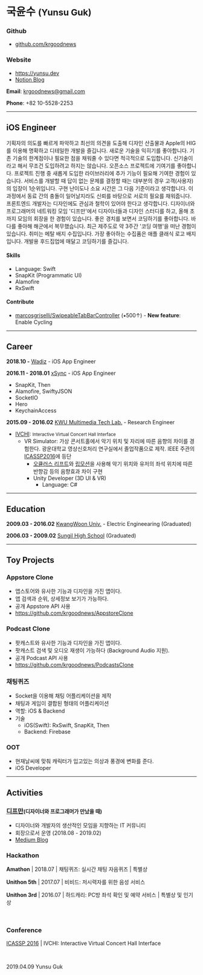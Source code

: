 # 국윤수 <small>(Yunsu Guk)</small>

### Github

- [github.com/krgoodnews](https://github.com/krgoodnews)

### Website

- https://yunsu.dev
- [Notion Blog](https://www.notion.so/goodnews/blog-yunsu-dev-6974b900ce66414d92911d43729b079b)

**Email**: krgoodnews@gmail.com

**Phone**: +82 10-5528-2253

---

## iOS Engineer

기획자의 의도를 빠르게 파악하고 최선의 의견을 도출해 디자인 산출물과 Apple의 HIG를 이용해 명확하고 디테일한 개발을 즐깁니다.
새로운 기술을 익히기를 좋아합니다. 기존 기술의 한계점이나 필요한 점을 채워줄 수 있다면 적극적으로 도입합니다. 신기술이라고 해서 무조건 도입하려고 하지는 않습니다.
오픈소스 프로젝트에 기여기를 좋아합니다. 프로젝트 진행 중 새롭게 도입한 라이브러리에 추가 기능이 필요해 기여한 경험이 있습니다.
서비스를 개발할 때 답이 없는 문제를 결정할 때는 대부분의 경우 고객(사용자)의 입장이 1순위입니다. 구현 난이도나 소요 시간은 그 다음 기준이라고 생각합니다. 이 과정에서 동료 간의 충돌이 일어날지라도 신뢰를 바탕으로 서로의 필요를 채워줍니다.
프론트엔드 개발자는 디자인에도 관심과 철학이 있어야 한다고 생각합니다. 디자이너와 프로그래머의 네트워킹 모임 '디프만'에서 디자이너들과 디자인 스터디를 하고, 올해 초까지 모임의 회장을 한 경험이 있습니다.
좋은 경치를 보면서 코딩하기를 좋아합니다. 바다를 좋아해 해군에서 복무했습니다. 최근 제주도로 약 3주간 '코딩 여행'을 떠난 경험이 있습니다.
취미는 메탈 배지 수집입니다. 가장 좋아하는 수집품은 애플 클래식 로고 배지입니다. 개발용 후드집업에 매달고 코딩하기를 즐깁니다.

#### Skills
- Language: Swift
- SnapKit (Programmatic UI)
- Alamofire
- RxSwift

#### Contribute

- [marcosgriselli/SwipeableTabBarController](https://github.com/marcosgriselli/SwipeableTabBarController) (⭑500↑) - **New feature**: Enable Cycling

---

## Career

**2018.10 -** [Wadiz](https://www.wadiz.kr/) - iOS App Engineer

**2016.11 - 2018.01** [xSync](https://www.xsync.co/) - iOS App Engineer

- SnapKit, Then
- Alamofire, SwiftyJSON
- SocketIO
- Hero
- KeychainAccess


**2015.09 - 2016.02** [KWU Multimedia Tech Lab.](http://imsp.kw.ac.kr/) - Research Engineer
- [IVCHI](http://imsp.kw.ac.kr/): <small> Interactive Virtual Concert Hall Interface </small>
  - VR Simulator: 가상 콘서트홀에서 악기 위치 및 자리에 따른 음향의 차이를 경험한다. 광운대학교 영상신호처리 연구실에서 졸업작품으로 제작. IEEE 주관의 [ICASSP2016](https://www2.securecms.com/ICASSP2016/ST-3.asp)에 등단
    - [오큘러스 리프트](https://www.oculus.com/rift/)와 [립모션](https://www.leapmotion.com/)을 사용해 악기 위치와 유저의 좌석 위치에 따른 반향감 등의 음향효과 차이 구현
    - Unity Developer (3D UI & VR)
      - Language: C#

---

## Education

**2009.03 - 2016.02** [KwangWoon Univ.](https://www.kw.ac.kr) - Electric Engineearing (Graduated)

**2006.03 - 2009.02** [Sungil High School](http://www.sungil.hs.kr/) (Graduated)

---

## Toy Projects

### Appstore Clone
- 앱스토어와 유사한 기능과 디자인을 가진 앱이다.
- 앱 검색과 순위, 상세정보 보기가 가능하다.
- 공개 Appstore API 사용
- https://github.com/krgoodnews/AppstoreClone

### Podcast Clone
- 팟캐스트와 유사한 기능과 디자인을 가진 앱이다.
- 팟캐스트 검색 및 오디오 재생이 가능하다 (Background Audio 지원).
- 공개 Podcast API 사용
- https://github.com/krgoodnews/PodcastsClone

### 채팅퀴즈
- Socket을 이용해 채팅 어플리케이션을 제작
- 채팅과 게임이 결합된 형태의 어플리케이션
- 역할: iOS & Backend
- 기술
	* iOS(Swift): RxSwift, SnapKit, Then
	* Backend: Firebase

### OOT
- 현재날씨에 맞춰 캐릭터가 입고있는 의상과 풍경에 변화를 준다.
- iOS Developer

---

## Activities

### [디프만](https://www.depromeet.com/)<small>(디자이너와 프로그래머가 만났을 때)</small>
- 디자이너와 개발자의 생산적인 모임을 지향하는 IT 커뮤니티
- 회장으로서 운영 (2018.08 - 2019.02)
- [Medium Blog](https://medium.com/@depromeet)


### Hackathon

**Amathon** | 2018.07 | 채팅퀴즈: 실시간 채팅 자음퀴즈 | 특별상

**Unithon 5th** | 2017.07 | 비비드: 저시력자를 위한 음성 서비스

**Unithon 3rd** | 2016.07 | 하드캐리: PC방 좌석 확인 및 예약 서비스 | 특별상 및 인기상

<br>

### Conference

[ICASSP 2016](https://www2.securecms.com/ICASSP2016/ST-3.asp) | IVCHI: Interactive Virtual Concert Hall Interface

<br>

2019.04.09
Yunsu Guk